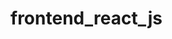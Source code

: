 # frontend_react_js

<!-- To add breakpoint -->
  <!-- useEffect(() => {
    debugger; // Will pause here on mount
    console.log("Component mounted");
  }, []); -->

  <!-- const handleClick = () => {
    debugger; // This will trigger DevTools to pause here
    console.log("Button clicked");
  }; 
  return <button onClick={handleClick}>Click me</button>;
  -->

<!-- Open your React app in the browser.

Right-click anywhere on the page → Click “Inspect” (or press F12 / Ctrl+Shift+I).

Go to the Sources tab.

Navigate to the file you want (React files are usually under webpack:// > . > src/ if source maps are enabled).

Click the line number where you want the breakpoint.

Reload the page or trigger the action that hits that code — DevTools will pause there.

📦 Note: This works best in development mode (npm start) when source maps are available. In production, files are minified, and breakpoints are harder to set. -->